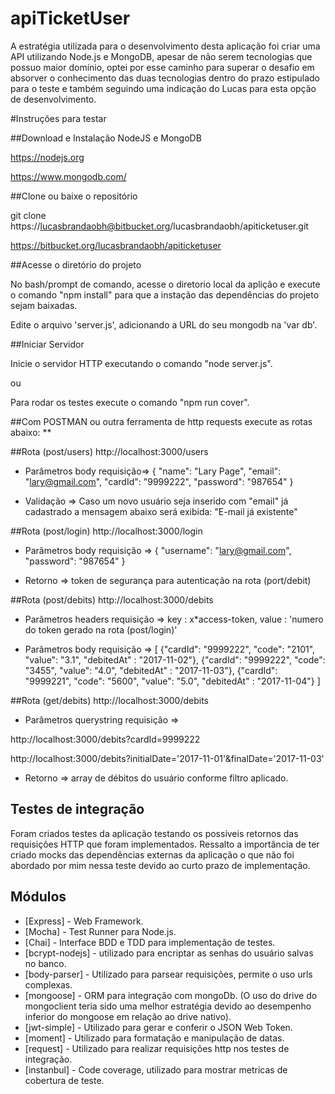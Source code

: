 # apiTicketUser
A estratégia utilizada para o desenvolvimento desta aplicação foi criar uma API utilizando Node.js e MongoDB, apesar de não serem tecnologias que possuo maior domínio, optei por esse caminho para superar o desafio em absorver o conhecimento das duas tecnologias dentro do prazo estipulado para o teste e também seguindo uma indicação do Lucas para esta opção de desenvolvimento.

#Instruções para testar

##Download e Instalação NodeJS e MongoDB

https://nodejs.org 

https://www.mongodb.com/

##Clone ou baixe o repositório

git clone https://lucasbrandaobh@bitbucket.org/lucasbrandaobh/apiticketuser.git

https://bitbucket.org/lucasbrandaobh/apiticketuser

##Acesse o diretório do projeto

No bash/prompt de comando, acesse o diretorio local da aplição e execute o comando "npm install" para que a instação das dependências do projeto sejam baixadas.

Edite o arquivo 'server.js', adicionando a URL do seu mongodb na 'var db'.

##Iniciar Servidor

Inicie o servidor HTTP executando o comando "node server.js".

ou

Para rodar os testes execute o comando "npm run cover".

##Com POSTMAN ou outra ferramenta de http requests execute as rotas abaixo: **

##Rota (post/users) http://localhost:3000/users

- Parâmetros body requisição=> { "name": "Lary Page", "email": "lary@gmail.com", "cardId": "9999222", "password": "987654" }

- Validação => Caso um novo usuário seja inserido com "email" já cadastrado a mensagem abaixo será exibida:
"E-mail já existente"


##Rota (post/login) http://localhost:3000/login

- Parâmetros body requisição => { "username": "lary@gmail.com", "password": "987654" }

- Retorno => token de segurança para autenticação na rota (port/debit)


##Rota (post/debits) http://localhost:3000/debits

- Parâmetros headers requisição => key : x*access-token, value : 'numero do token gerado na rota (post/login)'

- Parâmetros body requisição => 
[
    {"cardId": "9999222", "code": "2101", "value": "3.1", "debitedAt" : "2017-11-02"},
    {"cardId": "9999222", "code": "3455", "value": "4.0", "debitedAt" : "2017-11-03"},
    {"cardId": "9999221", "code": "5600", "value": "5.0", "debitedAt" : "2017-11-04"}
]


##Rota (get/debits) http://localhost:3000/debits

- Parâmetros querystring requisição => 

http://localhost:3000/debits?cardId=9999222

http://localhost:3000/debits?initialDate='2017-11-01'&finalDate='2017-11-03'

- Retorno => array de débitos do usuário conforme filtro aplicado.


## Testes de integração
Foram criados testes da aplicação testando os possíveis retornos das requisições HTTP que foram implementados.
Ressalto a importância de ter criado mocks das dependências externas da aplicação o que não foi abordado por mim nessa teste devido ao curto prazo de implementação.


## Módulos

* [Express] - Web Framework.
* [Mocha] - Test Runner para Node.js.
* [Chai] - Interface BDD e TDD para implementação de testes.
* [bcrypt-nodejs] - utilizado para encriptar as senhas do usuário salvas no banco.
* [body-parser] - Utilizado para parsear requisições, permite o uso urls complexas.
* [mongoose] - ORM para integração com mongoDb. (O uso do drive do mongoclient teria sido uma melhor estratégia devido ao desempenho inferior do mongoose em relação ao drive nativo).
* [jwt-simple] - Utilizado para gerar e conferir o JSON Web Token.
* [moment] - Utilizado para formatação e manipulação de datas.
* [request] - Utilizado para realizar requisições http nos testes de integração.
* [instanbul] - Code coverage, utilizado para mostrar metricas de cobertura de teste.
